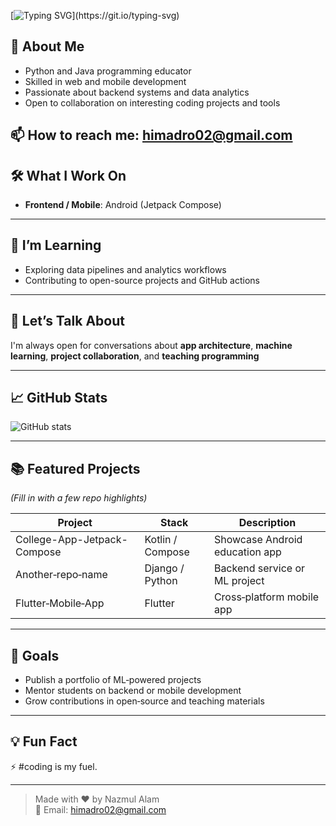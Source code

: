 

[![Typing SVG](https://readme-typing-svg.herokuapp.com?color=00F700&size=24&width=500&lines=Hello+%F0%9F%91%8B+I'm+Nazmul+Alam;Android+Developer+%7C+Kotlin+%7C+Django;Love+to+Build+Cool+Projects!)](https://git.io/typing-svg)




## 🚀 About Me

- Python and Java programming educator
- Skilled in web and mobile development
- Passionate about backend systems and data analytics
- Open to collaboration on interesting coding projects and tools

📫 How to reach me: **himadro02@gmail.com** 
---

## 🛠️ What I Work On

- **Frontend / Mobile**: Android (Jetpack Compose) 

---

## 🌱 I’m Learning

- Exploring data pipelines and analytics workflows  
- Contributing to open-source projects and GitHub actions  

---

## 💬 Let’s Talk About

I'm always open for conversations about **app architecture**, **machine learning**, **project collaboration**, and **teaching programming**

---

## 📈 GitHub Stats

![GitHub stats](https://github-readme-stats.vercel.app/api?username=musfiqur552608&show_icons=true&theme=radical)

---

## 📚 Featured Projects

*(Fill in with a few repo highlights)*

| Project | Stack | Description |
|--------|--------|-------------|
| College-App-Jetpack-Compose | Kotlin / Compose | Showcase Android education app |
| Another‑repo‑name | Django / Python | Backend service or ML project |
| Flutter‑Mobile‑App | Flutter | Cross‑platform mobile app |

---

## 🎯 Goals

- Publish a portfolio of ML‑powered projects
- Mentor students on backend or mobile development
- Grow contributions in open‑source and teaching materials

---

## 💡 Fun Fact

⚡ #coding is my fuel.

---

> Made with ❤️ by Nazmul Alam  
> 📧 Email: himadro02@gmail.com  


